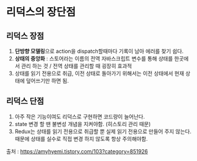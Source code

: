 # 리덕스의 장단점

## 리덕스 장점

1. **단방향 모델링**으로 action을 dispatch할때마다 기록이 남아 에러를 찾기 쉽다.
2. **상태의 중앙화** : 스토어라는 이름의 전역 자바스크립트 변수를 통해 상태를 한곳에서 관리 하는 것 / 전역 상태를 관리할 때 굉장히 효과적
3. 상태를 읽기 전용으로 취급, 이전 상태로 돌아가기 위해서는 이전 상태에서 현재 상태에 덮어쓰기만 하면 됨.

## 리덕스 단점

1. 아주 작은 기능이여도 리덕스로 구현하면 코드량이 늘어난다.
2. state 변경 할 땐 불변성 개념을 지켜야함. (히스토리 관리 때문)
3. Redux는 상태를 읽기 전용으로 취급할 뿐 실제 읽기 전용으로 만들어 주지 않는다. 때문에 상태를 실수로 직접 변경 하지 않도록 항상 주의해야함.

출처 : https://amyhyemi.tistory.com/103?category=851926
